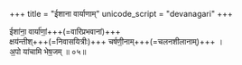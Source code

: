 +++
title = "ईशाना वार्याणाम्"
unicode_script = "devanagari"
+++

ईशा॑ना॒ वार्या॑णां॒+++(=वारिप्रभवानां)+++  
क्षय॑न्तीश्+++(=निवासयित्रीः)+++ चर्षणी॒नाम्+++(=चलनशीलानाम्)+++ ।  
अ॒पो या॑चामि भेष॒जम् ॥ ०५॥
